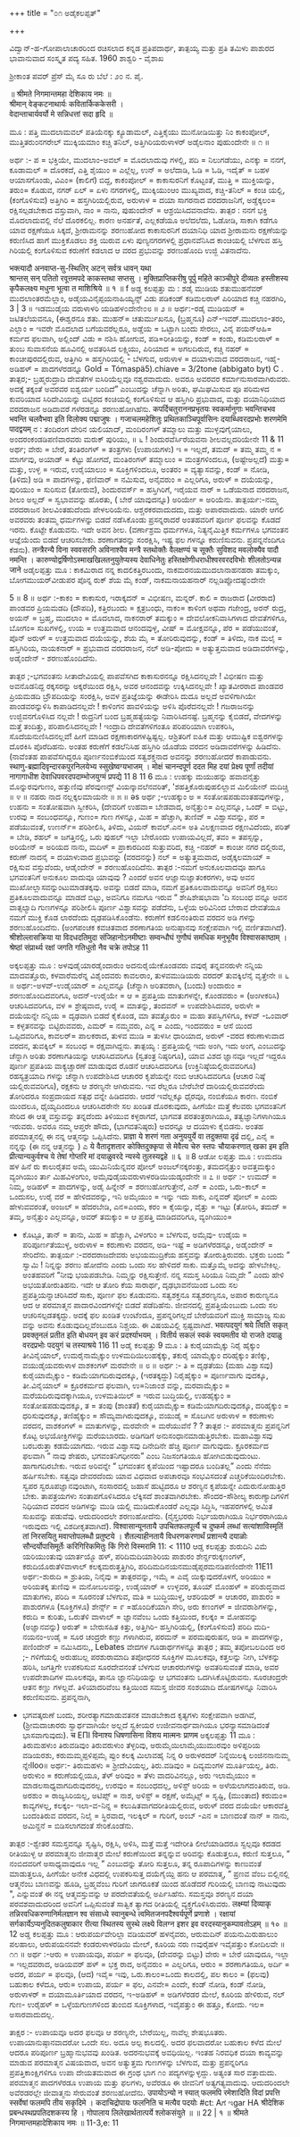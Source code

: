 +++
title = "೦೧ ಅಡೈಕಲಪ್ಪತ್"

+++

ವಿದ್ವಾನ್-ಹ-ಗೋಪಾಲಾಚಾರರಿಂದ ರಚಿಸಲಾದ 
ಕನ್ನಡ ಪ್ರತಿಪದಾರ್ಥ, ತಾತ್ಪಯ್ಯ ಮತ್ತು ಪ್ರತಿ ತಮಿಳು ಪಾಶುರದ ಭಾವಾನುವಾದ ಸಂಸ್ಕೃತ ಪದ್ಯ ಸಹಿತ. 
1960 
ಶಾಶ್ವರಿ - ವೈಶಾಖ 

ಶ್ರೀಕಾಂತ ಪವರ್ ಪ್ರೆಸ್ ಮೈ ಸೂ ರು 
ಬೆಲೆ : ೨೦ ನ. ಪೈ. 


॥ श्रीमते निगमान्तमहा देशिकाय नमः ॥  
श्रीमान् वेङ्कटनाथार्यः   कवितार्किककेसरी ।  
वेदान्ताचार्यवर्यो मे   सन्निधत्तां सदा हृदि ॥ 

ಮೂ : ಪತ್ತಿ ಮುದಲಾಮವಲ್ ಪತಿಯೆನಕ್ಕು ಕ್ಯೂಡಾಮಲ್, 
ಎತ್ತಿಕೈಯು ಮುನೋಡಿಯಿತ್ತು ನಿಂ ಕಾಕಂಪೋಲ್, ಮುತ್ತಿತರುಂನಗರೇಲ್ ಮುಕ್ಕಿಯಮಾಂ ಕಚ್ಚಿ ತನಿಲ್, ಅತ್ತಿಗಿರಿಯರುಳಾಳರ್ ಅಡೈಲನಾಂ ಪುಹುಂದೇನೇ ॥ ೧ ॥ 

ಅರ್ಥ :- ಪ = ಭಕ್ತಿಯೇ, ಮುದಲಾಂ-ಅವಲ್ = ಮೊದಲಾದುವು ಗಳಲ್ಲಿ, ಪದಿ = ನಿಲುಗಡೆಯು, ಎನಕ್ಕು = ನನಗೆ, ಕೂಡಾಮಲ್ = ದೊರಕದೆ, ಎತ್ತಿ ಶೈಯುಂ = ಎಲ್ಲೆಲ್ಲ, ಉನ್ = ಅಲೆದಾಡಿ, ಓಡಿ = ಓಡಿ, ಇದೈತ್ = ಬಹಳ ಆಯಾಸಗೊಂಡು, ವಿಎಂ= (ಕಾಲಿಗೆ) ಬಿದ್ದ, ಕಾಕಂಪೋಲ್ = ಕಾಕಾಸುರನಿಗೆ ಕೊಟ್ಟಂತೆ, ಮುತ್ತಿ = ಮುಕ್ತಿಯನ್ನು, ತರುಂ= ಕೊಡುವ, ನಗರ್ ಏಲ್ = ಏಳು ನಗರಗಳಲ್ಲಿ, ಮುಕ್ಕಿಯುಂಆಂ ಮುಖ್ಯವಾದ, ಕಚ್ಚಿ-ತನಿಲ್ = ಕಂಚಿ ಯಲ್ಲಿ, (ಕಂಗೊಳಿಸುವ) ಅತ್ತಿಗಿರಿ = ಹಸ್ತಗಿರಿಯಲ್ಲಿರುವ, ಅರುಳಾಳ‌ = ದಯಾ ಸಾಗರನಾದ ವರದರಾಜನಿಗೆ, ಅಡ್ಡೆಕ್ಕಲಂ= ರಕ್ಷಿಸಲ್ಪಡಬೇಕಾದ ವಸ್ತುವಾಗಿ, ನಾಂ = ನಾನು, ಪುಹುಂದೇನ್ = ಆಶ್ರಯಿಸಿದವನಾದೆನು. 
ತಾತ್ಪರ : ನನಗೆ ಭಕ್ತಿ ಮೊದಲಾದುವಲ್ಲಿ ನೆಲೆ ದೊರಕಲಿಲ್ಲ. ಕಾರಣ ಅನರ್ಹತೆ, ಎಲ್ಲಕಡೆಯೂ ಅಲೆದಲೆದು, ಓಡೋಡಿ, ಸಾಕಾಗಿ ಕಡೆಗೂ ಯಾವ ರಕ್ಷಣೆಯೂ ಸಿಕ್ಕದೆ, ಶ್ರೀರಾಮನನ್ನು ಶರಣುಹೋದ ಕಾಕಾಸುರನಿಗೆ ದಯಾನಿಧಿ ಯಾದ ಶ್ರೀರಾಮನು ರಕ್ಷಣೆಯನ್ನು ಕರುಣಿಸಿದ ಹಾಗೆ ಮುಕ್ತಿಕೊಡಲು ಶಕ್ತಿ ಯಿರುವ ಏಳು ಪುಣ್ಯನಗರಗಳಲ್ಲಿ ಪ್ರಧಾನವೆನಿಸಿದ ಕಾಂಚಿಯಲ್ಲಿ ಬೆಳಗುವ ಹಸ್ತಿ ಗಿರಿಯಲ್ಲಿ ಕಂಗೊಳಿಸುವ ಕರುಣೆಗೆ ಕಡಲಾದ ಆ ವರದ ಪ್ರಭುವನ್ನು ಶರಣುಹೊಂದಿ ಉಜ್ಜಿ ವಿತನಾದೆನು. 

भक्त्यादौ अनवाप्त-सु-स्थितिर् अटन् सर्वत्र धावन् यथा  
श्रान्तस् सन् पतितो रवूत्तमपदे काकस्तथा सप्तसु । मुक्तिप्राप्तिकरीषु पूर्पु महिते काञ्चीपुरे दीव्यतः 
हस्तीशस्य कृपैकलक्ष्य मधुना भूत्वा त माशिश्रिये ॥ १ ॥ 
f 
ಅಡ್ಡ ಕಲಪ್ಪತ್ತು 
ಮ : ಶಡೈ ಮುಡಿಯ ಶತುಮುಹನೆವರ್ ಮುದಲಾಂತರಮೆಲ್ಲಾಂ, ಅಡೈಯವಿನೈಪ್ಪಯನಾಹಿಯ್ಯನ್ಸ್ ವಿಡು ಪಡಿಕಂಡ್ ಕಡಿಮಲರಾಳ್ ಪಿರಿಯಾದ ಕಚ್ಚಿ ನಹರಗಿರಿ, 
3 
| 3 ॥ ಇಡಮುಡೈಯ ವರುಳಾಳರಿ ಯಡಿಹಳ೦ದೇನೇ೦೮ ॥ ೨ ॥ 
ಅರ್ಥ:-ರಡೈ ಮುಡಿಯನ್ = ಜಟಿತಲೆಯವನೂ, (ಈಶ್ವರನೂ ಶತು. ಮುಹನ್= ಚತುರ್ಮುಖನೂ, (ಬ್ರಹ್ಮನೂ) ಎನ್-ಇವರ್.ಮುದಲಾಂ-ತರಂ, ಎಲ್ಲಾಂ = ಇವರೇ ಮೊದಲಾದ ಬಗೆಯವರೆಲ್ಲರೂ, ಅಡ್ಡೆಯ = ಒಟ್ಟಾಗಿ ಬಂದು ಸೇರಲು, ವಿನೈ ಪಯನ್ಆಹಿ= ಕರ್ಮದ ಫಲವಾಗಿ, ಅಲ್ಲಿಂದ್ ವಿಡು = ನಶಿಸಿ ಹೋಗುವ, ಪಡಿ=ರೀತಿಯನ್ನು, ಕಂಡ್ = ಕಂಡು, ಕಡಿಮಲರಾಳ್ = ತುಂಬ ಸುವಾಸನೆಯ ಹೂವಿನಲ್ಲಿ ಅವತರಿಸಿದ ಲಕ್ಷ್ಮಿಯು, ಪಿರಿಯಾದ = ಅಗಲದಿರುವ, ಕಚ್ಚಿ ನಹರ್ = ಕಾಂಚೀಪುರದಲ್ಲಿರುವ, ಅತ್ತಿಗಿರಿ = ಹಸ್ತಗಿರಿಯಲ್ಲಿ - ಬೆಳಗುವ, ಅರುಳಾಳ = ದಯಾಳುವಾದ ವರದರಾಜನ, ಇಹೈ-ಅಡಿಹಳ್ = ಪಾದಗಳೆರಡನ್ನೂ Gold = Tómaspä5).chiave = 3/2tone (abbigato byt) 
C 
. ತಾತ್ಪರ;- ಬ್ರಹ್ಮರುದ್ರಾದಿ ದೇವತೆಗಳ ಐಸಿರಿಯೆಲ್ಲವೂ ನಶ್ವರವಾದುದು. ಅವರೂ ಅವರವರ ಕರ್ಮಾನುಸಾರವಾಗಿರುವರು. ಅದಕ್ಕೆ ತಕ್ಕಂತೆ ಅವರವರ ಐಶ್ವರ್ಯ ಬಂದಿದೆ” ಎಂಬುದನ್ನು ಚೆನ್ನಾಗಿ ಅರಿತು, ಘಮಿಘಮಿಸುವ ಪೂ ಪರಿಮಳದ ಕುವರಿಯಾದ ಸಿರಿದೇವಿಯನ್ನು ಬಿಟ್ಟಿರದ ಕಂಚಿಯಲ್ಲಿ ಕಂಗೊಳಿಸುವ ಆ ಹಸ್ತಿಗಿರಿ ಪ್ರಭುವಾದ, ಮತ್ತು ದಯಾನಿಧಿಯಾದ ವರದರಾಜನ ಅಡಿದಾವರೆ ಗಳೆರಡನ್ನೂ ಶರಣುಹೋಗಿಹೆನು. 
कपर्दिचतुराननप्रभृतयः स्वकर्मानुगाः 
भवन्तिचभव 
भवन्ति चलवैभवा इति विलोक्य पद्माजुषः । 
गजाचलमहेशितुः प्रथितकाञ्चिपूर्वासिनः 
दयाब्धिवरदप्रभोः शरणमेमि पादद्वयम् 
ನ : ತಂದಿರಂಗ ವೇರಿನ‌ ಯಲಿಯಾದ್, 
ಮಂದಿರಂಗಳ್ ತಮ್ಮಾಲು ಮತ್ತು ಮುಳ್ಳವುಗೈಯಾಲು, ಅಂದರಂಕಂಡಡಿಪಣಿವಾರವರು ಮರುಕ್ ಪುರಿಯು, 
॥ ೬ ! ಶಿಂದುರವೆರ್ಸಿರೆಯವನಾ‌ ಶೀಲವಲ್ಲದರಿಯೇನೇ 
11 & 11 
ಅರ್ಥ; ವೇರು = ಬೇರೆ, ತಂತಿರಂಗಳ್ = ತಂತ್ರಗಳು (ಉಪಾಯಗಳು) ಇ = ಇಲ್ಲದೆ, ತಮದ್ = ತಮ್ಮ ತಮ್ಮ ನ = ಮಾರ್ಗವು, ಅಯಾಡ್ = ಕೆಟ್ಟು ಹೋಗದೆ, ಮಂತಿರಂಗಳ್ ತಮ್ಮಾಲುಂ = ಮಂತ್ರಗಳಿಂದಲೂ, (ಅಷ್ಟೇಅಲ್ಲದೆ) ಮತ್ತು= ಮತ್ತು, ಉಳ್ಳ = ಇರುವ, ಉರೈಯಾಲುಂ = ಸೂಕ್ತಿಗಳಿಂದಲೂ, ಅಂತರಂ = ವ್ಯತ್ಯಾಸವನ್ನು, ಕಂಡ್ = ನೋಡಿ, (ತಿಳಿದು) ಅಡಿ = ಪಾದಗಳನ್ನು, ಫಣಿವಾರ್ = ನಮಿಸುವ, ಅನೈವರುಂ = ಎಲ್ಲರಿಗೂ, ಅರುಳ್ = ದಯೆಯನ್ನು, ಪುರಿಯುಂ = ಸುರಿಸುವ (ತೋರುವ), ಶಿಂದುರವರ್ಸ್ = ಹಸ್ತಿಗಿರಿಗೆ, ಇರೈಯವ ನಾರ್ = ಒಡೆಯನಾದ ವರದರಾಜನ, ಶೀಲಂ ಅಲ್ಲದ್ = ಸ್ವಭಾವವನ್ನು ಹೊರತು, ( ಬೇರೆ ಯಾವುದನ್ನೂ) ಅರಿರ್ಯೇ = ಅರಿಯೆನು. 
ತಾತ್ಪರ್ಯ:-ನಮ್ಮ ವರದರಾಜನ ಶೀಲವಿಂತಹುದೆಂದು ಪೇಳಲರಿಯೆನು. ಆಶ್ಚರಕರವಾದುದದು, ಮತ್ತು ಅಪಾರವಾದುದು. ಯಾರೇ ಆಗಲಿ ಅವರವರು ತಂತಮ್ಮ ಧರ್ಮಗಳನ್ನು ಬಿಡದೆ ನಡೆಸಿಕೊಂಡು ಪ್ರಸನ್ನರಾದರೆ ಅಂತಹವರಿಗೆ ಪೂರ್ಣ ಫಲವನ್ನು ಕೊಡದೆ ಇರನು. ಕೊಟ್ಟೇ ಕೊಡುವನು. ಇದೇ ಅವನ ಶೀಲ. (ವರ್ಣಾಶ್ರಮ ಧರ್ಮಗಳೂ, ನಿತ್ಯನೈಮಿತ್ತಿಕ ಕರ್ಮಗಳೂ ಭಗವಂತನ ಆಜ್ಞೆಯೆಂದು ಬಿಡದೆ ಆಚರಿಸಬೇಕು. ಶರಣಾಗತರನ್ನು ಸಂರಕ್ಷಿಸಿ, ಇಷ್ಟ ಫಲ ಗಳನ್ನೂ ಕರುಣಿಸುವನು. ಪ್ರಪನ್ನನೆಂದಿಗೂ ಕೆಡನು). 
तन्त्रैरन्यै विना स्ववसरगि अविनाश्यैव मन्त्रै स्तथोक्तैः वैलक्षण्यं च सूक्तैः सुविशद मवलोक्यैव पादौ नमन्ति । कारुण्योद्वर्षिणोऽस्माखखिलतनुयुतेप्यस्य देवाधिनेतुः हस्तिक्षोणीधराधीश्वरवरदविभोः शीलतोऽन्यन्न जाने 
ಅಡೈಲಪ್ಪತ್ತು 
ಮೂ : ಕಾಕಮಿರಾದ ನನ್ನ‌ ಕಾದಲಿಕತ್ತಿರಬಂದು, 
ನಾಕಮರನಯಮುದಲಾನಾಹನಹರಾ‌ ತಮಕ್ಕುಂ, ಬೋಗಮುಯರ್‌ವೀಡುಪರ ಪೊನ್ನ ರುಕ್ ಶೆಯ ಮೈ ಕಂಡ್, ನಾಕಮನಾಯಹನಾರ್ ನಲ್ಲಡಿಪ್ಪೋದಷ್ಟೆ೦ದೇನೇ 

5 
॥ 8 ॥ 
ಅರ್ಥ :-ಕಾಕಂ = ಕಾಕಾಸುರ, ಇರಾಕ್ಕದನ್ = ವಿಭೀಷಣ, ಮನ್ನರ್. ಕಾಲಿ = ರಾಜರಾದ (ವೀರರಾದ) ಪಾಂಡವರ ಪ್ರಿಯಮಡದಿ (ದೌಪದಿ), ಕತ್ತಿರಬಂದು = ಕ್ಷತ್ರಬಂಧು, ನಾಕಂ= ಕಾಳಿಂಗ ಅಥವಾ ಗಜೇಂದ್ರ, ಅರನ್ ರುದ್ರ, ಅಯನ್ = ಬ್ರಹ್ಮ, ಮುದಲಾಂ = ಮೊದಲಾದ, ನಾಕನರಾರ್ ತಮಕ್ಕುಂ = ದೇವಲೋಕನಿವಾಸಿಗಳಾದ ದೇವತೆಗಳಿಗೂ, ಬೋಗಂ= ಸುಖಗಳಲ್ಲಿ, ಉಯ‌ = ಉತ್ತಮವಾದ ಆನಂದವುಳ್ಳ, ವೀಷ್ = ಮೋಕ್ಷವನ್ನೂ, ಪೆರ = ಪಡೆಯುವಂತೆ, ಪೊನ್ ಅರುಳ್ = ಉತ್ತಮವಾದ ದಯೆಯನ್ನು, ಶೆಯ ಮೈ = ತೋರಿರುವುದನ್ನು, ಕಂಡ್ = ತಿಳಿದು, ನಾಕ ಮಲೈ = ಹಸ್ತಿಗಿರಿಯ, ನಾಯಕನಾರ್ = ಪ್ರಭುವಾದ ವರದರಾಜನ, ನಲ್ ಅಡಿ-ಪೋದು = ಅತ್ಯುತ್ತಮವಾದ ಅಡಿದಾವರೆಗಳನ್ನು, ಅಡೈಂದೇನ್ - ಶರಣುಹೊಂದಿದೆನು. 

ತಾತ್ಪರ ;-ಭಗವಂತನು ಸೀತಾದೇವಿಯಲ್ಲಿ ಪಾಪವೆಸಗಿದ ಕಾಕಾಸುರನನ್ನೂ ರಕ್ಷಿಸಿದನಲ್ಲವೇ ! ವಿಭೀಷಣ ಮತ್ತು ಅವನೊಡನಿದ್ದ ರಕ್ಕಸರನ್ನು ಅಕ್ಕರೆಯಿಂದ ರಕ್ಷಿಸಿ, ಅವರ ಆನಂದವನ್ನು ಉಕ್ಕಿಸಿದನಲ್ಲವೇ ! ಖ್ಯಾತವೀರರಾದ ಪಾಂಡವರ ಪ್ರಿಯಮಡದಿ ಬ್ರೌಪದಿಯನ್ನು ಸಂರಕ್ಷಿಸಿ, ಅವಳ ಪ್ರತಿಜ್ಞೆಯನ್ನು ಈಡೇರಿಸಿ ದುದೂ ಅಲ್ಲದೆ ಅವಳಿಗಾಗಿಯೇ ಪಾಂಡವರನ್ನುಳಿಸಿ ಕಾಪಾಡಿದನಲ್ಲವೇ ! ಕಾಳಿಂಗನ ಹಾವಳಿಯನ್ನು ಅಳಿಸಿ ಪೊರೆದನಲ್ಲವೇ ! ಗಜರಾಜನನ್ನು ಉಜ್ಜಿವನಗೊಳಿಸಿದ ನಲ್ಲವೇ ! ರುದ್ರನಿಗೆ ಬಂದ ಬ್ರಹ್ಮಹತ್ಯೆಯನ್ನು ನಿವಾರಿಸಿದನಷ್ಟೆ. ಬ್ರಹ್ಮನನ್ನು ಕೈಬಿಡದೆ, ವೇದಗಳನ್ನು ಮತ್ತೆ ತಂದಿತ್ತು, ಪರಿಪಾಲಿಸಿದನಲ್ಲವೇ ! ಇಂದ್ರಾದಿ ದೇವತೆಗಳಿಗಂತೂ ಪರಿಪರಿಯಾಗಿ ಉಪಕರಿಸಿ, ಸೊದೆಯನುಣಿಸಿದನಲ್ಲವೆ! ಹೀಗೆ ಮಾಡಿದ ರಕ್ಷಣಾಕಾರಗಳಷ್ಟಿಷ್ಟಲ್ಲ. ಆಶ್ರಿತರಿಗೆ ಐಹಿಕ ಮತ್ತು ಆಮುಷ್ಟಿಕ ಐಶ್ವರಗಳನ್ನು ದೊರಕಿಸಿ ಪೊರೆದಿಹನು. ಅಂತಹ ಕರುಣೆಗೆ ಕಡಲೆನಿಸಿಹ ಹಸ್ತಿಗಿರಿ ಯೊಡೆಯ ವರದನ ಅಡಿದಾವರೆಗಳನ್ನು ಹಿಡಿದೆನು. (ನಾವೆಂತಹ ಪಾಪವೆಸಗಿದ್ದರೂ ಪೂರ್ಣನಂಬಿಕೆಯಿಂದ ಸತ್ವಶಕ್ತನಾದ ಅವನನ್ನು ಶರಣುಹೋದರೆ ಕಾಪಾಡುವನು. 
स्थाणु-ब्रह्मादिवृन्दारकपुरनिलयेभ्य स्सुखेष्वग्यभाजम् । मोक्षं चानन्दपूर्ण ददत मिह दयां प्रेक्ष्य पूर्णां तदीयां नागागाधीश देवाधिपवरदपदाम्भोजयुग्मं प्रपद्ये 
11 8 11 
6 
ಮೂ : ಉಹಕ್ಕು ಮಯುಹನ್ನು ಹವಾವನೈತ್ತು ಮೊನ್ನುರವುಗುಣಂ, 
ಹತ್ತುಣಿವು ಪೆರವುಣನ್ಸ್ ವಿಯನ್ಕಾವಲೆನವರಿತ್, 'ಶಹತ್ತಿಕೊರುಪುಹಲಿಲ್ಲಾವ ಮಿಲಿಯೇನ್ ಮದಿಚ್ಚಿ ॥ ೪ ॥ ನಹರು ನಾದ ನಲ್ಲಕ್ಕಲಮಾಯ‌ನೇ ॥ ೫ ॥ 
ǝs 
ಅರ್ಥ ;-ಉಹಕ್ಕುಂ ಅ = ಸಂತೋಷಪಡುವಂತಹವುಗಳನ್ನು, ಉಹನು = ಸಂತೋಷವಾಗಿ ಸ್ವೀಕರಿಸಿ, (ದೇವರಿಗೆ ಉಹವಾ= ಬೇಡವಾದ, ಅನೈತ್ತು೦= ಎಲ್ಲವನ್ನೂ, ಒಂದ್ = ಬಿಟ್ಟು, ಉರವು = ಸಂಬಂಧವನ್ನೂ, ಗುಣಂ= ಗುಣ ಗಳನ್ನೂ, ಮಿಹ = ಹೆಚ್ಚಾಗಿ, ತುಣಿವ್ = ವಿಶ್ವಾಸವನ್ನು, ಪರ = ಪಡೆಯುವಂತೆ, ಉಣರ್ನ್= ಪರಿಶೀಲಿಸಿ, ತಿಳಿದು, ವಿಯನ್ ಕಾವಲ್.ಎನ= ಅತಿ ವಿಲಕ್ಷಣವಾದ ರಕ್ಷಣವಿದೆಂದು, ಪರಿತ್ = ಬೇಡಿ, ಶಹಲ್ = ಜಗತ್ತಿನಲ್ಲಿ, ಒರು ಪುಹಲ್ ಇಲ್ಲಾ 
ಬೇರೊಂದು ಉಪಾಯವಿಲ್ಲದೆ, ತವಂ = ತಪಸ್ಸನ್ನು, ಅರಿಯೇನ್ = ಅರಿಯದ ನಾನು, ಮದಿಳ್ = ಪ್ರಾಕಾರದಿಂದ ಸುತ್ತುವರಿದ, ಕಚ್ಚಿ -ನಹರ್ = ಕಾಂಚೀ ನಗರ ದಲ್ಲಿರುವ, ಕರುಣ್ ನಾದನೈ = ದಯಾಳುವಾದ ಪ್ರಭುವನ್ನು (ವರದನನ್ನು) ನಲ್ = ಅತ್ಯುತ್ತಮವಾದ, ಅಡೈಕ್ಕಲಮಾಯ್ = ರಕ್ಷಿಸುವ ವಸ್ತುವೆಂದು, ಆಡೈಂದೇನ್ = ಶರಣುಹೊಂದಿದೆನು. 
ತಾತ್ಪರ :-ನಮಗೆ ಅನುಕೂಲವಾದವೂ ಹಾಗೂ ಭಗವಂತನಿಗೆ ಅನುಕೂಲ ವಾದುವೂ ಯಾವುವು ? ಎಂದರೆ ಅವನ ಆಜ್ಞಾನುಜ್ಞಾತಂಕರಗಳು, ಅವು ಅವನ ಮುಖೋಲ್ಲಾಸವನ್ನುಂಟುಮಾಡತಕ್ಕವು. ಅವನ್ನು ಬಿಡದೆ ಮಾಡಿ, ನಮಗೆ ಪ್ರತಿಕೂಲವಾದುವನ್ನೂ ಅವನಿಗೆ ರಕ್ಷಿಸಲು ಪ್ರತಿಕೂಲವಾದುವನ್ನೂ ಮಾಡದೆ ಬಿಟ್ಟು, ಅವನಿಗೂ ನಮಗೂ ಇರುವ “ ಶೇಷಿಶೇಷಭಾವಾ 'ದಿ ಸಂಬಂಧ ವನ್ನೂ ಅವನ ವಾತ್ಸಲ್ಯಾದಿ ಗುಣಗಳನ್ನೂ ಪರಿಶೀಲಿಸಿ ಪೂರ್ಣ ವಿಶ್ವಾಸವನ್ನು ಪಡೆದೆನು, ಒಳ್ಳೆಯ ಅರಿವಿನಿಂದ ಬೇರಾವ ದೇವತೆಯೂ ನಮಗೆ ಮುಕ್ತಿ ಕೊಡ ಲಾರದೆಂದು ದೃಢಪಡಿಸಿಕೊಂಡೆನು. ಕರುಣೆಗೆ ಕಡಲಿನಂತಿರುವ ವರದನ ಅಡಿ ಗಳನ್ನು ಶರಣುಹೊಂದಿದೆನು. (ಅಂಗಪಂಚಕ ಕವಚಿತವಾದ ಶರಣಾಗತಿಯ ಅನುಷ್ಠಾನವು ಸಂಕ್ಷೇಪವಾಗಿ ಇಲ್ಲಿ ವರ್ಣಿತವಾಗಿದೆ). 
श्रीशोल्लासक्रिया या विदधदतिमुदा संजिहानोऽनमीष्टाः सम्वन्धौघं गुणौघं समधिक मनुभूयैव विश्वासकाष्ठाम् । श्रेष्ठां संप्रार्थ्य रक्षां जगति गतिधुतो नैव चक्रे तपोऽह 
11 

ಅಕ್ಕಲಪ್ಪತ್ತು 
ಮೂ : ಅಳವುಡೈಯಾರಡೈಂದಾರುಂ ಅದನುರೈಯೇಕೊಂಡವರು 
ವವುರೈ ತನ್ನವನರುಳೇ ನನ್ನಿಯ ಮಾದವತ್ತೊರು, ಕಳವಾರೆಮರೆನ್ನ ವಿಶೈಂದವರು ಕಾವಲರಾಂ, ತುಳವಮುಡಿಯರು ವರದರ್ ತುವಕ್ಕಿಲೆನೈ ವೃತ್ತೇನೇ ॥ ೬ ॥ ಅರ್ಥ:-ಅಳವ್-ಉಡೈಯಾರ್ = ಎಲ್ಲವನ್ನೂ (ಚೆನ್ನಾಗಿ ಅರಿತವರಾಗಿ, (ಬಂದು) ಅಂದಾರುಂ = ಶರಣುಹೊಂದಿದವರಿಗೂ, ಅದನ್-ಉರೈಯೇ = ಆ 
= ಪ್ರಪತ್ತಿಯ ಮಾತುಗಳನ್ನೇ, ಕೊಂಡವರುಂ = (ಅಂಗೀಕರಿಸಿ) ಆಚರಿಸಿದವರಿಗೂ, ವಳ = ಶ್ರೇಷ್ಠವಾದ, ಉರೈ = ಮಾತನ್ನು, ತಂದವನ್ = ಉಪದೇಶಿಸಿದವರ, ಅರುಳೇ = ದಯೆಯನ್ನೇ ನನ್ನಿಯ = ದೃಢವಾಗಿ ಬಿಡದೆ ಕೈಕೊಂಡ, ಮಾ ತವತ್ತೊರುಂ = ಮಹಾ ತಪಸ್ವಿಗಳಿಗೂ, ಕಳವ್ -ಒಂವಾರ್ = ಕಳ್ಳತನವನ್ನು ಬಿಟ್ಟಿರುವವರು, ಎಮರ್ = ನಮ್ಮವರು, ಎನ್ನ = ಎಂದು, ಇಂದವರುಂ = ಆಸೆ ಯಿಂದ ಒಪ್ಪಿದವರಿಗೂ, ಕಾವಲರ್= ಪಾಲಕರಾದ, ತುಳವ ಮುಡಿ = ತುಳಸೀ ಧಾರಿಯಾದ, ಅರುಳ್ -ವರದ‌ ಕರುಣಾಳುವಾದ ವರದನ, ತುವಕ್ಕಿಲ್ = ಸಂಬಂಧ = ರಕ್ಷವಾಗಿದ್ದನು. ತಾತ್ಪಯ್ಯ : ಪ್ರಪತ್ತಿಯಲ್ಲಿ ಇದು ಅಂಗಿ, ಇದು ಅಂಗ, ಎಂಬುದನ್ನು ಚೆನ್ನಾಗಿ ಅರಿತು ಶರಣಾಗತಿಯನ್ನು ಆಚರಿಸಿದವರಿಗೂ (ಸ್ವತಂತ್ರ ನಿಷ್ಠರಿಗೂ), ಯಾವ ವಿಶದ ಜ್ಞಾನವೂ ಇಲ್ಲದೆ ಇದ್ದರೂ ಪೂರ್ಣ ಪ್ರಪತಿಯ ವಾಕ್ಯಚ್ಚಾರಣೆ ಮಾಡುವುದ ರೊಡನೆ ಆಚರಿಸಿದವರಿಗೂ (ಉಕ್ತಿನಿಷ್ಠೆಯಲ್ಲಿರುವವರಿಗೂ) ರಹಸ್ಯತ್ರಯಾದಿ ಗಳನ್ನು ಚೆನ್ನಾಗಿ ಉಪದೇಶಿಸಿದ ಆಚಾರರ ಕೃಪೆಯನ್ನೇ ನಂಬಿ ಆಚರಿಸಿದವರಿಗೂ (ಆಚಾರ ನಿಷ್ಠೆ ಯಲ್ಲಿರುವವರಿಗೂ), ರಕ್ಷಕನು ಆ ಶರಣ್ಯನೇ ಆಗಿರುವನು. ಇವ ರೆಲ್ಲರೂ ಬೇರೆಬೇರೆ ದಾರಿಯಲ್ಲಿರುವವರೆಂದು ತೋರಿದರೂ ಸಂಪ್ರದಾಯದ ಸತ್ಪಥ ವನ್ನೇ ಹಿಡಿದವರು. ಆದರೆ ಇವೆಲ್ಲಕ್ಕೂ ಧೈರವೂ, ನಂಬಿಕೆಯೂ ಕಾರಣ. ನಂಬಿಕೆ ಯಿಂದಲೂ, ಧೈಯ್ಯದಿಂದಲೂ ಆಚರಿಸಿದರೇನೇ ಸಲ ಖಂಡಿತ ದೊರಕುವುದು, ಹೀಗೆಯೇ ಮತ್ತೆ ಕೆಲವರು ಭಗವಂತನಿಗೆ ಸೇರಿದ ಈ ಆತ್ಮ ವಸ್ತುವನ್ನು ತನ್ನದೆಂದು ತಿಳಿಯುವ ಕಳ್ಳರಾಗದೆ, ಭಾಗವತ ಪರತಂತ್ರರಾಗಿಯೂ, ತತ್ವಜ್ಞಾನಿಗಳಾಗಿಯೂ ಇರುವರು. ಅವರೂ ನಮ್ಮ ಆಪ್ತರೇ ಹೌದು, (ಭಾಗವತನಿಷ್ಠರು) ಅವರನ್ನೂ ಆ ದಯಾಳು ಕೈಬಿಡನು. ಅಂತಹ ಪರಮಾತ್ಮನಲ್ಲಿ ಈ ನನ್ನ ಆತ್ಮನನ್ನು ಒಪ್ಪಿಸಿದೆನು. 
प्राज्ञा ये शरणं गता अनुययुर्ये वा तदुक्तया दृढं 
ದಲ್ಲಿ, ಎನೈ = ನನ್ನನ್ನು (ಈ ನನ್ನ ಆತ್ಮನನ್ನು ) ಎ 
ये वैतादृशतार कोक्तिदुक्कृपा से 
मेवैत्य चेरु स्तपः 
चौयाकरणात् खका इम इति प्रीत्यान्यकुर्वश्च ये तेषां गोप्तरि मां दयाळुवरदे न्यस्ये तुलस्यद्वहे ॥ ६ ॥ 
8 
ಆಡೋ ಲಪ್ಪತ್ತು 
ಮೂ : ಉಮದಡಿ ಹಳ ಹಿನೆ ರು ಕಾಲುರೈತವ 
ಅಮೈ ಯುಮಿನಿಯೆನ್ನವರ ಪೋಲ್ ಅಂಜಲ್‌ನಕ್ಕರಂತ್ತು, ತಮದನೈತ್ತುಂ ಅವತ್ತಮಕ್ಕುಂ ವ್ಯಂಗಿಯುಂ ರ್ತಾ ಮಿಹವಿಳಂಗುಂ, ಅಮೈವುಡೈಯವರುಳಾಳರಡಿಯಿಯಡ್ಕಂದೇನೇ ॥ ೭ ॥ 
ಅರ್ಥ :- ಉಮದ್ = ನಿಮ್ಮ, ಅಡಿಹಳ್ = ಪಾದಗಳನ್ನು, ಅಡೈ ಹಿನ್ನೇನ್ = ಶರಣುಹೋಗುತ್ತೇನೆ, ಎನ್ = ಎಂದು, ಒರು-ಕಾಲ್ = ಒಂದುಸಲ, ಉರೈ ವರೆ = ಹೇಳಿದವರನ್ನು, ಇನಿ ಅಮೈಯುಂ = ಇನ್ನು ಇದು ಸಾಕು, ಎನ್ನವರ್ ಪೋಲ್ = ಎಂದು ಹೇಳುವವರಂತೆ, ಅಂಜಲ್ = ಹೆದರಬೇಡಿ, ಎನ=ಎಂದು, ಕರಂ = ಕೈಯನ್ನು, ವೈತ್ತು = ಇಟ್ಟು (ತೋರಿಸಿ, ತಮದ್ = ತಮ್ಮ, ಅನೈತ್ತುಂ ಎಲ್ಲವನ್ನೂ, ಅವರ್ ತಮಕ್ಕುಂ = ಆ ಪ್ರಪತ್ತಿ ಮಾಡಿದವರಿಗೂ, ವ್ಯಂಗಿಯುಂ= 
- ಕೊಟ್ಟೂ, ತಾನ್ = ತಾನು, ಮಿಹ = ಹೆಚ್ಚಾಗಿ, ವಿಳಂಗುಂ = ಬೆಳಗುವ, ಅಮೈವು- ಉಡೈಯ = ಪರಿಪೂರ್ಣತೆಯುಳ್ಳ, ಅರುಳಾಳ = ಕರುಣಾಳು ವರದನ, ಅಡಿ- ಇಷ್ಟೆ = ಅಡಿಗಳೆರಡನ್ನೂ, ಅಡೈಂದೇನ್ = ಸೇರಿದೆನು. 
ತಾತ್ಪರ್ಯ :-ವರದರಾಜದೇವರು ಅಭಯಮುದ್ರಿಕೆಯ ಹಸ್ತವನ್ನು ತೋರುತ್ತಿರುವರು. ಭಕ್ತರು ಬಂದು “ ಸ್ವಾಮಿ ! ನಿನ್ನನ್ನು ಶರಣು ಹೋದೆನು ಎಂದು ಒಂದು ಸಲ ಹೇಳಿದರೆ ಸಾಕು. ಮತ್ತೊಮ್ಮೆ ಅದನ್ನು ಹೇಳಬೇಕಿಲ್ಲ. ಅಂತಹವರಿಗೆ “ನೀವು ಭಯಪಡಬೇಡಿ. ನಿಮ್ಮನ್ನು ರಕ್ಷಿಸುತ್ತೇನೆ. ನನ್ನ ಸಮಸ್ತ ಸಿರಿಯೂ ನಿಮ್ಮದೇ ” ಎಂದು ಹೇಳಿ ಅಭಯತೋರುತಿಹನು. ಇದೇ ಆ ತೋರಿ ಕೆಯ ಸಾರಾರ್ಥ, ದೃಢಭಾವನೆಯಿಂದ ಒಂದು ಸಲ ಪ್ರಪತ್ತಿಯನ್ನಾಚರಿಸಿದರೆ ಸಾಕು, ಪೂರ್ಣ ಫಲ ಕೊಡುವನು. ಸತ್ವಶಕ್ತನೂ ಸತ್ವಶರಣ್ಯನೂ, ಅಪಾರ ಕಾರುಣ್ಯನೂ ಆದ ಆ ಪರಮಾತ್ಮನ ಪಾದಾರವಿಂದಗಳನ್ನೇ ಬಿಡದೆ ಪಡೆದಿಹೆನು. ಜೀವನದಲ್ಲಿ ಪ್ರಪತ್ತಿಯೆಂಬುದು ಒಂದು ಸಲ ಆಚರಿಸಲ್ಪಡತಕ್ಕದ್ದು. ಅದಕ್ಕೆ ಫಲ ಖಂಡಿತ ಉಂಟೆಂದೂ, ಪ್ರಪನ್ನರಿಗಲ್ಲದೆ ಬೇರೆಯವರಿಗೆ ಮುಕ್ತಿ ಸಾಮ್ರಾಜ್ಯ ಸುಖ ವನ್ನು ಅವನು ಕೊಡುವುದಿಲ್ಲವೆಂಬುದೂ ನಿಶ್ಚಯ. ಈ ವಿಷಯವಿಲ್ಲಿ ಸ್ಪಷ್ಟವಾಗಿದೆ. 
भवत्पदयुगं श्रये त्विति सकृत् प्रवक्तृनलं 
प्रतीत इति बोधयन् इव करं प्रदर्श्याभयम् । वितीर्य सकलं स्वकं स्वयमतीव यो राजते दयाळु वरदप्रभोः पदयुगं च तस्याश्रये 
116 11 
ಅಡೈ ಕಲಪ್ಪತ್ತು 
9 
ಮೂ : ತಿ ಕುರೈಯಾಮೈಕ್ಕು ನಿರೈ ಹೈಕ್ಕುಂ ತೀವಿನೈಯಾಲ್, ಉಮರೈನಾಮೈಕ್ಕುಂ ಉಳಮದಿಯಿಲುಹಕ್ಕೆಕ್ಕು, ತಕುರೈ ಯಾಮೈಕ್ಕುಂ ದರಿಹೈಕ್ಕುಂ ತಣಿಕ್ಕು, ವಯುಡೈಯವರುಳಾಳ‌ ವಾಶಕಂಗಳ್ ಮರವೇನೇ ॥ ೮ ॥ ಅರ್ಥ :- ತಿ = ದೃಢತೆಯು (ಮಹಾ ವಿಶ್ವಾಸವು) ಕುರೈಯಾಮೈಕ್ಕುಂ - ಕಡಿಮೆಯಾಗದಿರುವುದಕ್ಕೂ, (ಇರತಕ್ಕದ್ದು) ನಿರೈಹೈಕ್ಕುಂ = ಪೂರ್ಣವಾಗು ವುದಕ್ಕೂ, ತೀ.ವಿನೈಯಾಲ್ = ಕ್ರೂರಕರ್ಮದ ಫಲವಾಗಿ, ಉ=ನಿಜಾಂಶ ವನ್ನು, ಮರವಾಮೈಕ್ಕುಂ = ಮರೆಯದಿರುವುದಕ್ಕಾಗಿಯೂ, ಉಳಮತಿಯಿಲ್ = ಇರುವ ಬುದ್ಧಿಯಲ್ಲಿ, ಉಹಹೈಕ್ಕುಂ = ಸಂತೋಷಪಡುವುದಕ್ಕೂ, ತ = ತಂಪು (ಶಾಂತತೆ) ಕುರೈಯಾಮೈಕ್ಕು= ಕಡಿಮೆಯಾಗದಿರುವುದಕ್ಕೂ, ದರಿಹೈಕ್ಕುಂ = ಧರಿಸುವುದಕ್ಕೂ, ತಣಿಹೈಕ್ಕುಂ = ಸೌಮ್ಯವಾಗಿರುವುದಕ್ಕೂ, ವಯುಡೈ = ಸೊಬಗಿನ ಅರುಳಾಳ‌ = ಕರುಣಾಳು ವರದನ, ವಾಶಕಂಗಳ್ = ಮಾತುಗಳನ್ನು, ಮರವೇನೇ = ಮರೆಯುವೆನೆ ? 
? 
ತಾತ್ಪರ :- ಪರಮಾತ್ಮನು ಪ್ರಪನ್ನನಿಗೆ ಕೊಟ್ಟ ಅಭಯೋಕ್ತಿಗಳನ್ನು ಮರೆಯಬಾರದು. ಅಡಿಗಡಿಗೆ ಅನುಸಂಧಾನಮಾಡುತ್ತಿರಬೇಕು. ಮಹಾವಿಶ್ವಾಸವು ಬರಬರುತ್ತಾ ಕಡಮೆಯಾಗದು. ಇರುವ ವಿಶ್ವಾಸವು ದಿನೇದಿನೇ ಹೆಚ್ಚಿ ಪೂರ್ಣ ವಾಗುವುದು. ಕ್ರೂರಕರ್ಮದ ಫಲವಾಗಿ “ ನಾವು ಶೇಷರು, ಭಗವಂತನಿಗಧೀನರು” ಎಂಬ ನಿಜಸಂಗತಿಯೂ ಹೋಗಿಬಿಡುವುದುಂಟು. ಹಾಗಾಗದಿರಬೇಕು. ಇರುವ ಅರಿವನ್ನೇ “ ಭಗವಂತನ ಕೃಪೆಯಿಂದ ಇಷ್ಟಾದರೂ ಬಂದಿತಲ್ಲ” ಎಂದು ನೆನೆದು ಹರ್ಷಿಸಬೇಕು. ಸತ್ವವೂ ದೇವರದೆಂದು ಯಾವ ವಿಧವಾದ ಅಪಚಾರವೂ ಸಂಭವಿಸದಂತೆ ಎಚ್ಚರಿಕೆಯಿಂದಿರಬೇಕು. ಸ್ವಪರ ಸ್ವರೂಪಜ್ಞಾನವುಂಟಾಗಿ, ಸಂಸಾರದಲ್ಲಿ ಜಹಾಸೆ ಹುಟ್ಟಿದರೂ ಆ ಶರಣ್ಯನ ಕೃಪೆಯನ್ನೇ ಎದುರುನೋಡುತ್ತಿರ ಬೇಕು. ತಾಪತ್ರಯಗಳು ಸಂತಾಪಗೊಳಿಸಿದರೂ ಲೆಕ್ಕಿಸದೆ ಶಾಂತವಾಗಿರಬೇಕು. ಸೌಂದರ-ಸೌಶೀಲ್ಯ ಕಾರುಣ್ಯಾದಿಗಳಿಗೆ ನಿಧಿಯಾದ ವರದನ ಅಡಿಗಳನ್ನು ಮುಡಿ ಯಲ್ಲಿ ಮುಡಿದುಕೊಂಡರೆ ಎಲ್ಲವೂ ಸಿದ್ಧಿಸಿ, ಇಹಪರಗಳಲ್ಲಿ ಅಮಿತ ಸುಖವನ್ನು ಪಡುವೆವು. ಆದುದರಿಂದಲೇ ಶರಣುಹೋದೆನು. (ನೈಸ್ತಭರರು ನಿರ್ಭಯರಾಗಿಯೂ ನಿರ್ಭರರಾಗಿಯೂ ಇರುವುದು ಇಲ್ಲಿ ವಿಶದೀಕೃತವಾಗಿದೆ). 
विश्वासान्यूनतायै उपचितफलपूर्त्यै च दुष्कर्म लब्धां सत्यांशाविस्मृतिं तां निरसयितु मवाप्तोपलब्धौ प्रतुष्टये । शैतल्याहीनतायै विधरणकरणार्थं प्रशान्त्यै दयाळोः सौन्दर्योपासिमूर्तेः करिगिरिकमितुः किं गिरो विस्मरामि 
11: < 1110 
ಆಡ್ಡ ಕಲಪ್ಪತ್ತು 
ಶುರುದಿನಿ ವಿಮೆ ಯರಿಯುಂತುವು ಯಾರ್ತಯ್ಮೊ ಹಳ್, 
ಪರಿದಿಮದಿಯಾಶಿರಿಯ‌ ಪಾಶುರಂ ಶೇರ್ನ್ದರುಕ್ಕಣಂಗಳ್, ಕರುದಿಯೊರುತೆಳಿವಾಳಾಲ್ ಕಲಕ್ಕಮರುತ್ತತ್ತಿಗಿರಿ, 
ಪರಿದಿಮದಿನಯನಮುಡೈಪ್ಪರಮನಡಿಪಣಿಂದೇನೇ 
11E11 
ಅರ್ಥ:-ಶುರುದಿ = ಶ್ರುತಿಯ, ನಿನೈವು = ತಾತ್ಪರವನ್ನು, ಇಮೈ = ಎವೈ ಯಿಕ್ಕುವುದರೊಳಗೆ, ಅರಿಯುಂ = ಅರಿಯತಕ್ಕ ತುಣಿವು = ಮನೋಬಲವನ್ನು, ಉಡೈಯಾರ್ = ಉಳ್ಳವರ, ತೂಯ್ ಮೊಂಹಳ್ = ಪರಿಶುದ್ಧವಾದ ಮಾತುಗಳು, ಪರಿದಿ = ಸೂರನಂತೆ ಬೆಳಗುವ, ಮತಿ = ಬುದ್ಧಿಯುಳ್ಳ, ಆಶರಿಯರ್ = ಆಚಾರರ, ಪಾಶುರಂ = ಪಾಶುರಗಳೂ (ಸೂಕ್ತಿಗಳೂ) ಶೇರ್ನ್ಸ್ = 
೯ =ಹೊಂದಿಕೆಯಾಗಿ ಸೇರಿ, 
ಅರು ಕಣಂಗಳ್ = ಜೀವರಾಶಿಗಳನ್ನು, ಕರುದಿ = ಕುರಿತು, ಒರುತೆಳಿ ವಾಳಾಲ್ = ಜ್ಞಾನವೆಂಬ ಒಂದು ಕತ್ತಿಯಿಂದ, ಕಲಕ್ಕಂ = ಮೋಹವನ್ನು (ಅಜ್ಞಾನವನ್ನು) ಅರುತ್ = ಬೇರುಸಹಿತ ಕಿತ್ತು, ಅತ್ತಿಗಿರಿ- ಹಸ್ತಿಗಿರಿಯಲ್ಲಿ, (ಕಂಗೊಳಿಸುವ) ಪರಿದಿ ಮದಿ-ನಯನಂ-ಉಡೈ = ಸೂರ ಚಂದ್ರರೇ ಕಣ್ಣು ಗಳಾಗಿರುವ, ಪರಮನ್ = ಪರಮಪುರುಷನ, ಅಡಿ = ಪಾದಗಳನ್ನು, ಪಣಿಂದೇನ್ = ನಮಿಸಿದನು,, Lebates 
ವೇದಗಳ ಗೂಡಾರ್ಥಗಳನ್ನೂ 
ತಾತ್ಪರ ; ತಮ್ಮ ತಪೋಬಲದಿಂದ ಅರ 
;- ಗಳಿಗೆಯಲ್ಲಿ ಅರುಹಬಲ್ಲ ಪರಶುರಾಮಾದಿ ತಪೋಧನರ ಸೂಕ್ತಿಗಳ ಮೂಲಕವೂ, ಕತ್ತಲನ್ನು ನೀಗಿ, ಬೆಳಕನ್ನು ಹರಿಸಿ, ಜಗತ್ತಿಗೇ ಉಪಕರಿಸುವ ಸೂರದೇವನಂತೆ ಬೆಳಗುವ ಆಚಾರರುಗಳನ್ನು ಅವತರಿಸುವಂತೆ ಮಾಡಿ, ಅವರ ಉಪದೇಶಾದಿಗಳ ಮೂಲಕವೂ, ತಾನೂ ಜ್ಞಾನನಿಧಿಯನ್ನು ಆ ಭಗವಂತನು ಒದಗಿಸಿಕೊಟ್ಟಿರುವನು. ಸೂರಚಂದ್ರರೇ ಆತನ ಕಣ್ಣು ಗಳಲ್ಲವೆ. ತಿಳಿಯಾದರಿವೆಂಬ ಕತ್ತಿಯಿಂದ ಸಮಸ್ತ ಜೀವರ ಸಂಶಯಾದಿ ದೋಷಗಳನ್ನೂ ನಿವಾರಿಸಿ ಕರುಣಿಸುವನು. ಪ್ರಪನ್ನನಾಗಿ, 
* ಭಗವತ್ಕರುಣೆ ಬಂದು, ಶರೀರತ್ಯಾಗಮಾಡುವತನಕ ಮಾಡಬೇಕಾದ ಕೃತ್ಯಗಳು ಸಂಕ್ಷೇಪವಾಗಿ ಅಡಗಿವೆ, (ಶ್ರೀಮದಾಚಾರರು ಸ್ವಾರ್ಥವಾಗಿಯೇ ಅಲ್ಲದೆ ಸ್ವಕೀಯರ ಉಜೀವನಾರ್ಥವಾಗಿಯೂ ಭರನ್ಯಾಸಮಾಡಿದಂತೆ ಭಾಸವಾಗುವುದು). 
च 
ΕΠΙ 
विनाश्य धिषणासिना विशय मात्मनः प्राणम 
ಅಕ್ಕಲಪ್ಪತ್ತು 
11 
ಮೂ : ತಿರುಮಹಳುಂ ತಿರುವಡಿವುಂ ತಿರುವರುಳುಂ ತೆಳ್ಳರಿವು, 
ಅರುಮೈಯಿಲಾಮೈಯುಮುರವುಂ ಅಳಿಪ್ಪರಿಯ ವಡಿಯರಶು, ಕರುಮಮ್ಮಪ್ಪಳಿಪ್ಪಮೈ ಪ್ಪುಂ ಕಲಕ್ಕ ಮಿಲಾವಹೈ ನಿನ್ನ 
о 
ಅರುಳರದರ್ ನಿನ್ನೆಯಿಲಕ್ಕಿ ಲಂಜಿನನಾನುಮ್ಮ ನ್ನೇlloo॥ 
ಅರ್ಥ:- ತಿರುಮಹಳು = ಶ್ರೀದೇವಿಯಲ್ಲ, ತಿರು.ವಡಿವುಂ = ದಿವ್ಯಮಂಗಳ ಮೂರ್ತಿಯಲ್ಲ, ತಿರು. ಅರುಳುಂ = ಕರುಣೆಯಲ್ಲಿಯೂ, ತೆಳ್ ಅರಿವುಂ = ತೆಳು ವಾದರಿವಿನಲ್ಲೂ, ಅರು ಇಲಾಮೈಯುಂ = ಮಾಡಲಸಾಧ್ಯವಾಗದಿರುವುದರಲ್ಲ, ಉರವುಂ = ಸಂಬಂಧದಲ್ಲ, ಅಳಿಸ್ಟ್ ಅರಿಯ = ಅಳೆಯಲಾಗದಂತಿರುವ, ಅಡಿ. ಅರಶುಂ = ರಾಜ್ಯಸಿರಿಯಲ್ಲ, ಅಟಿಪ್ಸ್ = ನಾಶ, ಅಳಿಸ್ಟ್ = ರಕ್ಷಣೆ, ಅಮೈಟ್ಸ್ = ಸೃಷ್ಟಿ, (ಮುಂತಾದ) ಕರುಮಂ= ಕಾವ್ಯಗಳಲ್ಲ, ಕಲಕ್ಕಂ- ಇಲಾ-ವ-ನಿನ್ನ = ಕಲುಷಿತವಾಗದರೀತಿಯಲ್ಲಿರುವ, ಅರುಳ್ ವರದ‌ ದಯೆಯೇ ಆಕಾರವೆತ್ತಿ ಬಂದಂತಿರುವ ವರದನ, ನಿಲೈ = ಸ್ಥಿರವಾದ, ಇಲಕ್ಕಿಲ್ = ಗುರಿಗೆ, ಅಂಬ್ -ಎನ = ಬಾಣದಂತೆ ನಾನ್ = ನಾನು, ಅಮಿನ್ದನೆ = ಬಿಡಿಸಲಾಗದಂತೆ ಸೇರಿಕೊಂಡೆನು. 

ತಾತ್ಪರ :-ಶ್ವೇತರ ಸಮಸ್ತವನ್ನೂ ಸೃಷ್ಟಿಸಿ, ರಕ್ಷಿಸಿ, ಅಳಿಸಿ, ಮತ್ತೆ ಮತ್ತೆ ಇದೇರೀತಿ ಲೀಲೆಯಾಡಿದರೂ ಸ್ವಲ್ಪವೂ ಕದಡದ ರೀತಿಯುಳ್ಳ ಆ ಪರಮಾತ್ಮನು ಜೀವಾತ್ಮರ ಮೇಲೆ ಕರುಣೆಯಿಂದ ತನ್ನನ್ನುವ ಅರಿವನ್ನು ಕೊಡುತ್ತಲೂ, ಕರುಣಿ ಸುತ್ತಲೂ, “ ನಂಬಿದವರಿಗೆ ಅಸಾಧ್ಯವಾವುದೂ ಇಲ್ಲ ” ಎಂಬುದನ್ನು ತೋರಿ ಸುತ್ತಲೂ, ತನ್ನ ರೂಪಾದಿಗಳನ್ನು ಕಾಣುವಂತೆ ಮಾಡುತ್ತಲೂ, ಹೀಗೆಯೇ ಅನೇಕ ವಿಧದಲ್ಲಿ ಉಪಕರಿಸುತ್ತ ದಯೆಗೈಯ್ದಿ ಹನು ಆ ಪರಮಾತ್ಮ, “ ಪ್ರಣವ ವೆಂಬ ಬಿಲ್ಲಿನಲ್ಲಿ ಆತ್ಮನೆಂಬ ಬಾಣವನ್ನು ಹೂಡಿ, ಬ್ರಹ್ಮವೆಂಬ ಗುರಿಗೆ ಜಾಗರೂಕತೆ ಯಿಂದ ಹೊಡೆದರೆ ಗುರಿಯಲ್ಲಿ ಬಾಣವು ನಾಟುವುದು ", ಎನ್ನುವಂತೆ ಈ ನನ್ನ ಆತ್ಮವಸ್ತುವನ್ನು ಆ ಪರದೇವತೆಯಲ್ಲಿ ಅರ್ಪಿಸಿಹೆನು. ಸಮಸ್ತವೂ ಶರಣ್ಯನ ದಯಾ ಪರವಶವಾದುದರಿಂದ ಅವನಿಗೆ ಒಪ್ಪಿಸುವಂತೆ ಸಾತ್ವಿಕ ತ್ಯಾಗದ ರೀತಿಯಲ್ಲಿ ವ್ಯಕ್ತಗೊಳಿಸಿರುವರು. 
लक्ष्म्यां दिव्याकृ तन्निरवधिकरुणानिर्मलज्ञान श्व संसाध्ये स्वानुबन्धे त्वमितजनपदैश्वर्यपूर्णे प्रणाशे । रक्षायां सर्गकार्येऽप्यनुदितकलुषाकार रीत्या स्थितस्य 
सुस्थे लक्ष्ये विलग्न इशर इव वरदस्यानुकम्पावतोऽहम् ॥ १० ॥ 
12 
ಅಡ್ಡ ಕಲಪ್ಪತ್ತು 
ಮೂ : ಆರುಪರ್ಯವೇರಿಲ್ಲಾ ವಡಿಯವರ್ ಹಳನೈವರು, 
ಆರುಮದಿನ್ ಪಯನುಮಿರುಹಾಲುಂ ಪಲಹಾಲು, 
ಆರುಪಯನನವೇ ಕಂಡರುಳಾಳರಡಿಯಿ ಮೇಲ್, 
ಕೂರಿಯ ನರು ಣವುರೈಹಳ ಇವೈಪತ್ತುಂ ಕೋದಿಲವೇ ॥ ೧೧ ॥ ಅರ್ಥ :-ಆರು = ಉಪಾಯವೂ, ಪರ್ಯ = ಫಲವೂ, (ದೇವರನ್ನು ಬಿಟ್ಟು) ವೇರು = ಬೇರೆ ಯಾವುದೂ, ಇಲ್ಲಾ = ಇಲ್ಲದವರಾದ, ಅಡಿಯವರ್ ಹಳ್ = ಭಕ್ತ ರಾದ, ಅನೈವರುಂ = ಎಲ್ಲರಿಗೂ, ಆರುಂ = ಶರಣಾಗತಿಯೂ, ಅರ್ದಿ = ಅದರ, ಪರ್ಯ = ಫಲವೂ, (ಆದ) ಇವೈ= ಇವು, ಒರು.ಕಾಲಂ=ಒಂದು ಕಾಲದಲ್ಲಿ, ಪಲ ಕಾಲಂ = (ಫಲವು) ಬಹುಕಾಲ ಕಳೆದೂ, ಆರು= ಉಪಾಯ, ಪರ್ಯ = ಫಲ, ಎನವೇ= ಎಂದೇ, ಕಂಡ್ ನೋಡಿ, 
ಕಂಡ್ ನೋಡಿ, ಅರುಳಾಳರ್ = ದಯಾಮೂರ್ತಿಯಾದ ವರದನ, ಇ-ಅಡಿಹಳ್ = ಅಡಿಗಳೆರಡರ ಮೇಲೆ, ಕೂರಿಯ ಹೇಳಿರುವ, ನಲ್ ಗುಣ- ಉರೈಹಳ್ = ಒಳ್ಳೆಯಗುಣಗಳಿಂದ ತುಂಬಿದ ಸೂಕ್ತಿಗಳಾದ, ಇವೈಪತ್ತುಂ 
ಈ ಹತ್ತೂ, ಕೋದು. ಇಲ= ಅಸಾರವಾದುದಲ್ಲ. 

ತಾಕ್ಷರ :- ಉಪಾಯವೂ ಅದರ ಫಲವೂ ಆ ಶರಣ್ಯನೇ, ಬೇರೆಯಿಲ್ಲ, ನಾವೆಲ್ಲ ಶೇಷಭೂತರು. ಉಪಾಯಾನುಷ್ಠಾನವಾದರೋ ಒಂದೇ ಸಲ. ಅದೂ ಅಲ್ಪ ಕಾಲದಲ್ಲಿ. ಅದರ ಫಲವಾದರೋ ಬಹುಕಾಲ ಕಳೆದ ಮೇಲೆ ಆದರೂ ಪರಿಪೂರ್ಣ ಬ್ರಹ್ಮಾನುಭವವು ಖಂಡಿತ. ಅದರನುಭವಕ್ಕೆ ಅವಧಿಯಿಲ್ಲ. ಇಂತಹ ನಿರವಧಿಕ ದಯಾ ಕಾವ್ಯವನ್ನು ಮಾಡುವ ಪರಮಾತ್ಮನ ವಿಷಯವಾದ, ಅವನ ಅತ್ಯುತ್ತಮ ಗುಣಗಳನ್ನು ಬೆಳಗುವ, ಮತ್ತು ಪ್ರಪನ್ನರಿಗೂ ಪ್ರಪತ್ತಿಕಾಂಕ್ಷಿಗಳಿಗೂ ಉಪಾ ದೇಯತಮವಾದ ಈ ಗ್ರಂಥ ಭಾಗ ೧೦ ಪದ್ಯಗಳನ್ನುಳ್ಳದ್ದು. ಅತ್ಯಂತ ಸಾರ ವತ್ತಾದುದು. ಪರಮಾತ್ಮನ ಪಾದಗಳೆರಡೂ ಉಪಾಯ ಮತ್ತು ಫಲಗಳು, ಅವೆರಡೂ ಈ ಜೀವನಿಗೆ ಅತ್ಯಗತ್ಯವಾದುವು. ಆದುದರಿಂದಲೇ ಅವೆರಡರಲ್ಲೇ ಜೀವಾತ್ಮನು ಸೇರುವಂತೆ ಶರಣುಹೋದೆನು. 
उपायोऽन्यो न स्यात् फलमपि रमेशादिति विदां प्रपत्ति स्सर्वेषां फलमपि तीय सकृदिमे । कदाचिद्रोपायः फलनिति च मत्यैव पदयोः #ct: Aಗೆ ಇgar HA 
श्रीदेशिक प्रबन्धस्थप्रपतिदशकस्य हि । गोपालाय लिलेखार्थतात्पर्ये श्लोकसंयुते ॥ 
॥ 22 | 
१ 
॥ श्रीमते निगमान्तमहादेशिकाय नमः ॥ 
11-3,e: 11 
